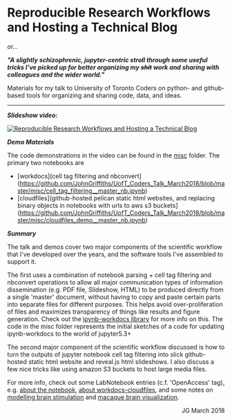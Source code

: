 # Reproducible Research Workflows and Hosting a Technical Blog

*or...*

***"A slightly schizophrenic, jupyter-centric stroll through some useful tricks I’ve picked up for better organizing my <strike>shit</strike> work and sharing with colleagues and the wider world."***


Materials for my talk to University of Toronto Coders on python- and github-based tools for organizing and sharing code, data, and ideas. 

---


***Slideshow video:***

[![ Reproducible Research Workflows and Hosting a Technical Blog](http://img.youtube.com/vi/dVGVBMb6kzo/0.jpg)](https://youtu.be/dVGVBMb6kzo?t=63s "UofT Coders Talk")


***Demo Materials***

The code demonstrations in the video can be found in the [misc](https://github.com/JohnGriffiths/UofT_Coders_Talk_March2018/tree/master/misc) folder. The primary two notebooks are
- [workdocs](cell tag filtering and nbconvert](https://github.com/JohnGriffiths/UofT_Coders_Talk_March2018/blob/master/misc/cell_tag_filtering__master_nb.ipynb)
- [cloudfiles](github-hosted pelican static html websites, and replacing binary objects in notebooks with urls to aws s3 buckets](https://github.com/JohnGriffiths/UofT_Coders_Talk_March2018/blob/master/misc/cloudfiles_demo__master_nb.ipynb)


***Summary***

The talk and demos cover two major components of the scientific workflow that I've developed over the years, and the software tools I've assembled to support it. 

The first uses a combination of notebook parsing + cell tag filtering and nbconvert operations to allow all major communication types of information dissemination (e.g. PDF file, Slideshow, HTML) to be produced directly from a single 'master' document, without having to copy and paste certain parts into separate files for different purposes. This helps avoid over-proliferation of files and maximizes transparency of things like results and figure generation. Check out the [ipynb-workdocs library](https://github.com/JohnGriffiths/ipynb-workdocs) for more info on this. The code in the misc folder represents the initial sketches of a code for updating ipynb-workdocs to the world of jupyter5.3+

The second major component of the scientific workflow discussed is how to turn the outputs of jupyter notebook cell tag filtering into slick github-hosted static html website and reveal.js html slideshows. I also discuss a few nice tricks like using amazon S3 buckets to host large media files.

For more info, check out some LabNotebook entries (c.f. 'OpenAccess' tag), e.g. [about the notebook](https://johngriffiths.github.io/LabNotebook/about-the-notebook.html), [about workdocs-cloudfiles](https://johngriffiths.github.io/LabNotebook/about-workdocs-cloudfiles.html), and some notes on [modelling brain stimulation](https://johngriffiths.github.io/LabNotebook/replicating-spiegler2016.html) and [macaque brain visualization](https://johngriffiths.github.io/LabNotebook/macaque-brain-conmat-viz.html).


<div>
<div>
<div align="right">JG March 2018</div>


